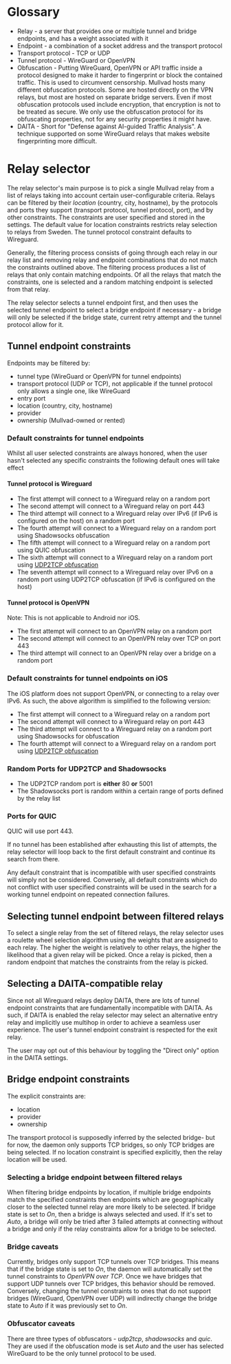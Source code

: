 
# Glossary

- Relay - a server that provides one or multiple tunnel and bridge endpoints, and has a weight
  associated with it
- Endpoint - a combination of a socket address and the transport protocol
- Transport protocol - TCP or UDP
- Tunnel protocol - WireGuard or OpenVPN
- Obfuscation - Putting WireGuard, OpenVPN or API traffic inside a protocol designed to make it
  harder to fingerprint or block the contained traffic. This is used to circumvent censorship.
  Mullvad hosts many different obfuscation protocols. Some are hosted directly on the VPN relays,
  but most are hosted on separate bridge servers. Even if most obfuscation protocols used include
  encryption, that encryption is not to be treated as secure. We only use the obfuscation protocol
  for its obfuscating properties, not for any security properties it might have.
- DAITA - Short for "Defense against AI-guided Traffic Analysis". A technique supported on some
  WireGuard relays that makes website fingerprinting more difficult.

# Relay selector

The relay selector's main purpose is to pick a single Mullvad relay from a list of relays taking
into account certain user-configurable criteria. Relays can be filtered by their _location_
(country, city, hostname), by the protocols and ports they support (transport protocol, tunnel
protocol, port), and by other constraints. The constraints are user specified and stored in the
settings. The default value for location constraints restricts relay selection to relays from Sweden.
The tunnel protocol constraint defaults to Wireguard.

Generally, the filtering process consists of going through each relay in our relay list and
removing relay and endpoint combinations that do not match the constraints outlined above. The
filtering process produces a list of relays that only contain matching endpoints. Of all the relays
that match the constraints, one is selected and a random matching endpoint is selected from that
relay.

The relay selector selects a tunnel endpoint first, and then uses the selected tunnel endpoint to
select a bridge endpoint if necessary - a bridge will only be selected if the bridge state, current
retry attempt and the tunnel protocol allow for it.

## Tunnel endpoint constraints

Endpoints may be filtered by:

- tunnel type (WireGuard or OpenVPN for tunnel endpoints)
- transport protocol (UDP or TCP), not applicable if the tunnel protocol only allows a single one,
  like WireGuard
- entry port
- location (country, city, hostname)
- provider
- ownership (Mullvad-owned or rented)

### Default constraints for tunnel endpoints

Whilst all user selected constraints are always honored, when the user hasn't selected any specific
constraints the following default ones will take effect

#### Tunnel protocol is Wireguard

- The first attempt will connect to a Wireguard relay on a random port
- The second attempt will connect to a Wireguard relay on port 443
- The third attempt will connect to a Wireguard relay over IPv6 (if IPv6 is configured on the host) on a random port
- The fourth attempt will connect to a Wireguard relay on a random port using Shadowsocks obfuscation
- The fifth attempt will connect to a Wireguard relay on a random port using QUIC obfuscation
- The sixth attempt will connect to a Wireguard relay on a random port using [UDP2TCP obfuscation](https://github.com/mullvad/udp-over-tcp)
- The seventh attempt will connect to a Wireguard relay over IPv6 on a random port using UDP2TCP obfuscation (if IPv6 is configured on the host)

#### Tunnel protocol is OpenVPN

Note: This is not applicable to Android nor iOS.

- The first attempt will connect to an OpenVPN relay on a random port
- The second attempt will connect to an OpenVPN relay over TCP on port 443
- The third attempt will connect to an OpenVPN relay over a bridge on a random port

### Default constraints for tunnel endpoints on iOS

The iOS platform does not support OpenVPN, or connecting to a relay over IPv6.
As such, the above algorithm is simplified to the following version:
  - The first attempt will connect to a Wireguard relay on a random port
  - The second attempt will connect to a Wireguard relay on port 443
  - The third attempt will connect to a Wireguard relay on a random port using Shadowsocks for obfuscation
  - The fourth attempt will connect to a Wireguard relay on a random port using [UDP2TCP obfuscation](https://github.com/mullvad/udp-over-tcp)

### Random Ports for UDP2TCP and Shadowsocks

- The UDP2TCP random port is **either** 80 **or** 5001
- The Shadowsocks port is random within a certain range of ports defined by the relay list

### Ports for QUIC
QUIC will use port 443.

If no tunnel has been established after exhausting this list of attempts, the relay selector will
loop back to the first default constraint and continue its search from there.

Any default constraint that is incompatible with user specified constraints will simply not be
considered. Conversely, all default constraints which do not conflict with user specified constraints
will be used in the search for a working tunnel endpoint on repeated connection failures.

## Selecting tunnel endpoint between filtered relays

To select a single relay from the set of filtered relays, the relay selector uses a roulette wheel
selection algorithm using the weights that are assigned to each relay. The higher the weight is
relatively to other relays, the higher the likelihood that a given relay will be picked. Once a
relay is picked, then a random endpoint that matches the constraints from the relay is picked.

## Selecting a DAITA-compatible relay

Since not all Wireguard relays deploy DAITA, there are lots of tunnel endpoint constraints that
are fundamentally incompatible with DAITA. As such, if DAITA is enabled the relay selector may select
an alternative entry relay and implicitly use multihop in order to achieve a seamless user experience.
The user's tunnel endpoint constraint is respected for the exit relay.

The user may opt out of this behaviour by toggling the "Direct only" option in the DAITA settings.

## Bridge endpoint constraints

The explicit constraints are:

- location
- provider
- ownership

The transport protocol is supposedly inferred by the selected bridge- but for now, the daemon only
supports TCP bridges, so only TCP bridges are being selected. If no location constraint is specified
explicitly, then the relay location will be used.

### Selecting a bridge endpoint between filtered relays

When filtering bridge endpoints by location, if multiple bridge endpoints match the specified
constraints then endpoints which are geographically closer to the selected tunnel relay are more
likely to be selected. If bridge state is set to _On_, then a bridge is always selected and used.
If it's set to _Auto_, a bridge will only be tried after 3 failed attempts at connecting without a
bridge and only if the relay constraints allow for a bridge to be selected.

### Bridge caveats

Currently, bridges only support TCP tunnels over TCP bridges. This means that if the bridge state is
set to _On_, the daemon will automatically set the tunnel constraints to _OpenVPN over TCP_. Once we
have bridges that support UDP tunnels over TCP bridges, this behavior should be removed. Conversely,
changing the tunnel constraints to ones that do not support bridges (WireGuard, OpenVPN over UDP)
will indirectly change the bridge state to _Auto_ if it was previously set to _On_.


### Obfuscator caveats

There are three types of obfuscators - _udp2tcp_, _shadowsocks_ and _quic_.
They are used if the obfuscation mode is set _Auto_ and the user has selected WireGuard to be the only tunnel protocol to be used.
